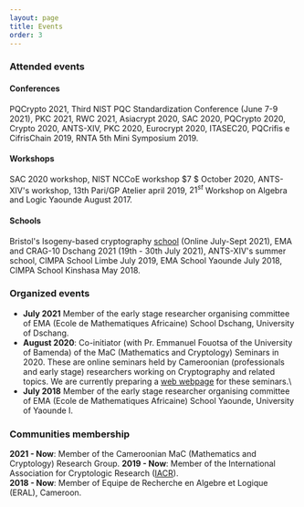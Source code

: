 ```yaml
---
layout: page
title: Events
order: 3
---
```



### Attended events

#### Conferences

PQCrypto 2021, Third NIST PQC Standardization Conference (June 7-9 2021), PKC 2021, RWC 2021, Asiacrypt 2020, 
SAC 2020, PQCrypto 2020, Crypto 2020, ANTS-XIV, PKC 2020, Eurocrypt 2020, ITASEC20, PQCrifis e CifrisChain 2019, RNTA 5th Mini Symposium 2019.

#### Workshops

SAC 2020 workshop, NIST NCCoE workshop $7 $ October 2020, ANTS-XIV's workshop, 13th Pari/GP Atelier april 2019, 
$21^{st}$ Workshop on Algebra and Logic Yaounde  August  2017.

#### Schools

Bristol's Isogeny-based cryptography [school](https://isogenyschool2020.co.uk) (Online July-Sept 2021),  EMA and CRAG-10 Dschang 2021 (19th - 30th July 2021), 
ANTS-XIV's summer school, CIMPA School Limbe July 2019, EMA School  Yaounde July 2018, CIMPA School  Kinshasa May 2018.

### Organized events

- **July 2021** Member of the early stage researcher organising committee of EMA  (Ecole de Mathematiques Africaine) School Dschang, University of Dschang.
- **August 2020**: Co-initiator (with Pr. Emmanuel Fouotsa of the University of Bamenda) of the MaC (Mathematics and Cryptology) Seminars in 2020.
These are online seminars held by Cameroonian (professionals and early stage)  researchers  working on Cryptography and related topics. 
We are currently preparing a [web webpage](https://sites.google.com/view/macseminars/about) for these seminars.\
- **July 2018**  Member of the early stage researcher organising committee of EMA  (Ecole de Mathematiques Africaine) School Yaounde, University of Yaounde I.


### Communities membership
**2021 - Now**: Member of the Cameroonian MaC (Mathematics and Cryptology) Research Group.
**2019 - Now**: Member of the International Association for Cryptologic Research ([IACR](https://iacr.org)).\
**2018 - Now**: Member of Equipe de Recherche en Algebre et Logique (ERAL), Cameroon.
